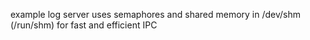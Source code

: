 example log server
uses semaphores and shared memory in /dev/shm (/run/shm)
for fast and efficient IPC
